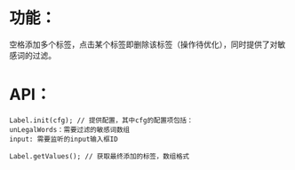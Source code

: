 功能：
=========

空格添加多个标签，点击某个标签即删除该标签（操作待优化），同时提供了对敏感词的过滤。


API：
=========

    Label.init(cfg); // 提供配置，其中cfg的配置项包括：
    unLegalWords：需要过滤的敏感词数组
    input: 需要监听的input输入框ID
    
    Label.getValues(); // 获取最终添加的标签，数组格式
